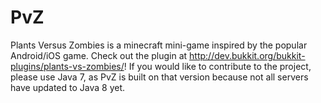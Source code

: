 PvZ
===

Plants Versus Zombies is a minecraft mini-game inspired by the popular Android/iOS game. Check out the plugin at http://dev.bukkit.org/bukkit-plugins/plants-vs-zombies/!
If you would like to contribute to the project, please use Java 7, as PvZ is built on that version because not all servers have updated to Java 8 yet.
